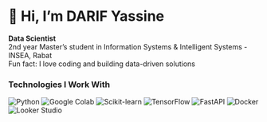 # 👋 Hi, I’m DARIF Yassine

**Data Scientist**  
2nd year Master’s student in Information Systems & Intelligent Systems - INSEA, Rabat  
Fun fact: I love coding and building data-driven solutions  

### Technologies I Work With

<p>
  <img src="https://img.shields.io/badge/Python-3776AB?style=for-the-badge&logo=python&logoColor=white" alt="Python" /> 
  <img src="https://img.shields.io/badge/Google%20Colab-F9AB00?style=for-the-badge&logo=googlecolab&logoColor=white" alt="Google Colab" /> 
  <img src="https://img.shields.io/badge/Scikit--Learn-F7931E?style=for-the-badge&logo=scikitlearn&logoColor=white" alt="Scikit-learn" /> 
  <img src="https://img.shields.io/badge/TensorFlow-FF6F00?style=for-the-badge&logo=tensorflow&logoColor=white" alt="TensorFlow" />
  <img src="https://img.shields.io/badge/FastAPI-009688?style=for-the-badge&logo=fastapi&logoColor=white" alt="FastAPI" /> 
  <img src="https://img.shields.io/badge/Docker-2496ED?style=for-the-badge&logo=docker&logoColor=white" alt="Docker" /> 
  <img src="https://img.shields.io/badge/Looker Studio-00BFA5?style=for-the-badge&logo=looker&logoColor=white" alt="Looker Studio" />
</p>
